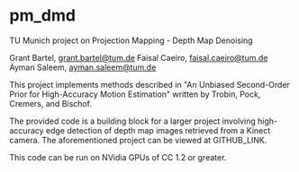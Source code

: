 pm_dmd
======

TU Munich project on Projection Mapping - Depth Map Denoising

Grant Bartel, grant.bartel@tum.de
Faisal Caeiro, faisal.caeiro@tum.de
Ayman Saleem, ayman.saleem@tum.de

This project implements methods described in "An Unbiased Second-Order Prior for High-Accuracy Motion Estimation"
written by Trobin, Pock, Cremers, and Bischof.

The provided code is a building block for a larger project involving high-accuracy edge detection of depth map
images retrieved from a Kinect camera.  The aforementioned project can be viewed at GITHUB_LINK.

This code can be run on NVidia GPUs of CC 1.2 or greater.
